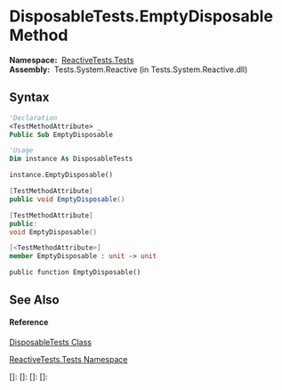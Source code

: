 # DisposableTests.EmptyDisposable Method

**Namespace:**  [ReactiveTests.Tests](ReactiveTests.Tests\ReactiveTests.Tests.md)  
**Assembly:**  Tests.System.Reactive (in Tests.System.Reactive.dll)

## Syntax

```vb
'Declaration
<TestMethodAttribute> _
Public Sub EmptyDisposable
```

```vb
'Usage
Dim instance As DisposableTests

instance.EmptyDisposable()
```

```csharp
[TestMethodAttribute]
public void EmptyDisposable()
```

```c++
[TestMethodAttribute]
public:
void EmptyDisposable()
```

```fsharp
[<TestMethodAttribute>]
member EmptyDisposable : unit -> unit 
```

```jscript
public function EmptyDisposable()
```

## See Also

#### Reference

[DisposableTests Class](DisposableTests\DisposableTests.md)

[ReactiveTests.Tests Namespace](ReactiveTests.Tests\ReactiveTests.Tests.md)

[]: 
[]: 
[]: 
[]: 